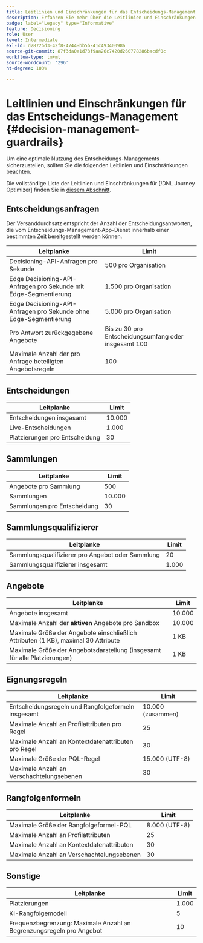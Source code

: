 ```yaml
---
title: Leitlinien und Einschränkungen für das Entscheidungs-Management
description: Erfahren Sie mehr über die Leitlinien und Einschränkungen für das Entscheidungs-Management.
badge: label="Legacy" type="Informative"
feature: Decisioning
role: User
level: Intermediate
exl-id: d2872bd3-42f8-4744-bb5b-41c49340098a
source-git-commit: 87f3da0a1d73f9aa26c7420d260778286bacdf0c
workflow-type: tm+mt
source-wordcount: '296'
ht-degree: 100%

---
```


# Leitlinien und Einschränkungen für das Entscheidungs-Management {#decision-management-guardrails}

Um eine optimale Nutzung des Entscheidungs-Managements sicherzustellen, sollten Sie die folgenden Leitlinien und Einschränkungen beachten.

Die vollständige Liste der Leitlinien und Einschränkungen für [!DNL Journey Optimizer] finden Sie in [diesem Abschnitt](../start/guardrails.md).

## Entscheidungsanfragen

Der Versanddurchsatz entspricht der Anzahl der Entscheidungsantworten, die vom Entscheidungs-Management-App-Dienst innerhalb einer bestimmten Zeit bereitgestellt werden können.

| Leitplanke | Limit |
| ------- | ------- |
| Decisioning-API-Anfragen pro Sekunde | 500 pro Organisation |
| Edge Decisioning-API-Anfragen pro Sekunde mit Edge-Segmentierung | 1.500 pro Organisation |
| Edge Decisioning-API-Anfragen pro Sekunde ohne Edge-Segmentierung | 5.000 pro Organisation |
| Pro Antwort zurückgegebene Angebote | Bis zu 30 pro Entscheidungsumfang oder insgesamt 100 |
| Maximale Anzahl der pro Anfrage beteiligten Angebotsregeln | 100 |

## Entscheidungen

| Leitplanke | Limit |
| ------- | ------- |
| Entscheidungen insgesamt | 10.000 |
| Live-Entscheidungen | 1.000 |
| Platzierungen pro Entscheidung | 30 |

## Sammlungen

| Leitplanke | Limit |
| ------- | ------- |
| Angebote pro Sammlung | 500 |
| Sammlungen | 10.000 |
| Sammlungen pro Entscheidung | 30 |

## Sammlungsqualifizierer

| Leitplanke | Limit |
| ------- | ------- |
| Sammlungsqualifizierer pro Angebot oder Sammlung | 20 |
| Sammlungsqualifizierer insgesamt | 1.000 |

## Angebote

| Leitplanke | Limit |
| ------- | ------- |
| Angebote insgesamt | 10.000 |
| Maximale Anzahl der **aktiven** Angebote pro Sandbox | 10.000 |
| Maximale Größe der Angebote einschließlich Attributen (1 KB), maximal 30 Attribute | 1 KB |
| Maximale Größe der Angebotsdarstellung (insgesamt für alle Platzierungen) | 1 KB |

## Eignungsregeln

| Leitplanke | Limit |
| ------- | ------- |
| Entscheidungsregeln und Rangfolgeformeln insgesamt | 10.000 (zusammen) |
| Maximale Anzahl an Profilattributen pro Regel | 25 |
| Maximale Anzahl an Kontextdatenattributen pro Regel | 30 |
| Maximale Größe der PQL-Regel | 15.000 (UTF-8) |
| Maximale Anzahl an Verschachtelungsebenen | 30 |

## Rangfolgenformeln

| Leitplanke | Limit |
| ------- | ------- |
| Maximale Größe der Rangfolgeformel-PQL | 8.000 (UTF-8) |
| Maximale Anzahl an Profilattributen | 25 |
| Maximale Anzahl an Kontextdatenattributen | 30 |
| Maximale Anzahl an Verschachtelungsebenen | 30 |

## Sonstige

| Leitplanke | Limit |
| ------- | ------- |
| Platzierungen | 1.000 |
| KI-Rangfolgemodell | 5 |
| Frequenzbegrenzung: Maximale Anzahl an Begrenzungsregeln pro Angebot | 10 |
